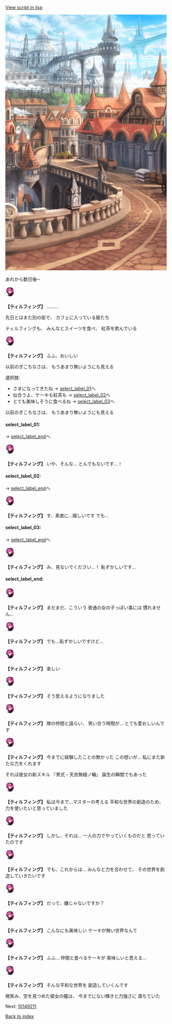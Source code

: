 [View script in lisp](../scripts/10148203.txt)

![town.png](../images/backgrounds/town.png)

あれから数日後─

<img src="../images/units/101481.png" alt="101481.png" height="34"/>

**【ティルフィング】**
………

先日とはまた別の街で、
カフェに入っている姫たち

ティルフィングも、
みんなとスイーツを食べ、
紅茶を飲んでいる

<img src="../images/units/101481.png" alt="101481.png" height="34"/>

**【ティルフィング】**
ふふ、おいしい

以前のぎこちなさは、
もうあまり無いようにも見える

選択肢:
- さまになってきたね → [select_label_01](#select_label_01)へ
- 似合うよ、ケーキも紅茶も → [select_label_02](#select_label_02)へ
- とても美味しそうに食べるね → [select_label_03](#select_label_03)へ

以前のぎこちなさは、
もうあまり無いようにも見える

#### select_label_01:
 → [select_label_end](#select_label_end)へ

<img src="../images/units/101481.png" alt="101481.png" height="34"/>

**【ティルフィング】**
いや、そんな…
とんでもないです…！

#### select_label_02:
 → [select_label_end](#select_label_end)へ

<img src="../images/units/101481.png" alt="101481.png" height="34"/>

**【ティルフィング】**
す、素直に…嬉しいです
でも…

#### select_label_03:
 → [select_label_end](#select_label_end)へ

<img src="../images/units/101481.png" alt="101481.png" height="34"/>

**【ティルフィング】**
み、見ないでください…！
恥ずかしいです…

#### select_label_end:

<img src="../images/units/101481.png" alt="101481.png" height="34"/>

**【ティルフィング】**
まだまだ、こういう
普通の女の子っぽい事には
慣れません…

<img src="../images/units/101481.png" alt="101481.png" height="34"/>

**【ティルフィング】**
でも…恥ずかしいですけど…

<img src="../images/units/101481.png" alt="101481.png" height="34"/>

**【ティルフィング】**
楽しい

<img src="../images/units/101481.png" alt="101481.png" height="34"/>

**【ティルフィング】**
そう思えるようになりました

<img src="../images/units/101481.png" alt="101481.png" height="34"/>

**【ティルフィング】**
隊の仲間と語らい、
笑い合う時間が…
とても愛おしいんです

<img src="../images/units/101481.png" alt="101481.png" height="34"/>

**【ティルフィング】**
今までに経験したことの無かった
この想いが…
私にまた新たな力をくれます

それは彼女の新スキル
『黒式・天衣無縫ノ輪』
誕生の瞬間でもあった

<img src="../images/units/101481.png" alt="101481.png" height="34"/>

**【ティルフィング】**
私は今まで…マスターの考える
平和な世界の創造のため、
力を使いたいと思っていました

<img src="../images/units/101481.png" alt="101481.png" height="34"/>

**【ティルフィング】**
しかし、それは…
一人の力でやっていくものだと
思っていたのです

<img src="../images/units/101481.png" alt="101481.png" height="34"/>

**【ティルフィング】**
でも、これからは…
みんなと力を合わせて、
その世界を創造していきたいです

<img src="../images/units/101481.png" alt="101481.png" height="34"/>

**【ティルフィング】**
だって、嫌じゃないですか？

<img src="../images/units/101481.png" alt="101481.png" height="34"/>

**【ティルフィング】**
こんなにも美味しい
ケーキが無い世界なんて

<img src="../images/units/101481.png" alt="101481.png" height="34"/>

**【ティルフィング】**
ふふ…
仲間と食べるケーキが
美味しいと思える…

<img src="../images/units/101481.png" alt="101481.png" height="34"/>

**【ティルフィング】**
そんな平和な世界を
創造していくんです

微笑み、空を見つめた彼女の瞳は、
今までにない輝きと力強さに
満ちていた


Next: [10149211](10149211.md)

[Back to index](index.md)
